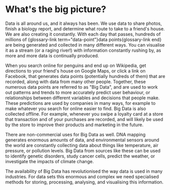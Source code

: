 # What's the big picture?

Data is all around us, and it always has been.
We use data to share photos, finish a biology report, and determine what route to take to a friend's house.
We are also creating it constantly. With each day that passes, hundreds of millions of {glossary-link term="data-point"}data points{glossary-link end} are being generated and collected in many different ways.
You can visualise it as a stream (or a raging river!) with information constantly rushing by, as more and more data is continually produced.

When you search online for penguins and end up on Wikipedia, get directions to your friend's house on Google Maps, or click a link on Facebook, that generates data points (potentially hundreds of them) that are recorded, along with data from many other people.
Together, these numerous data points are referred to as "Big Data", and are used to work out patterns and trends to more accurately predict user behaviour, or relationships between different variables and decisions that people make.
These predictions are used by companies in many ways, for example to make whatever you search for online easier to find.
Big Data is also collected offline.
For example, whenever you swipe a loyalty card at a store that transaction and of your purchases are recorded, and will likely be used by the store to improve their products and marketing in the future.

There are non-commercial uses for Big Data as well.
DNA mapping generates enormous amounts of data, and environmental sensors around the world are constantly collecting data about things like temperature, air pressure, or pollution levels.
Big Data from sources like these can be used to identify genetic disorders, study cancer cells, predict the weather, or investigate the impacts of climate change.

The availability of Big Data has revolutionised the way data is used in many industries.
For data sets this enormous and complex we need specialised methods for storing, processing, analysing, and visualising this information.
